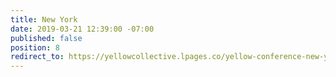 ```yaml
---
title: New York
date: 2019-03-21 12:39:00 -07:00
published: false
position: 8
redirect_to: https://yellowcollective.lpages.co/yellow-conference-new-york/
---
```



